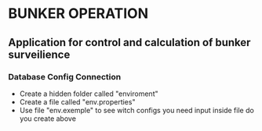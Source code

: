# BUNKER OPERATION

## Application for control and calculation of bunker surveilience

### Database Config Connection
- Create a hidden folder called "enviroment"
- Create a file called "env.properties"
- Use file "env.exemple" to see witch configs you need input inside file do you create above
 
